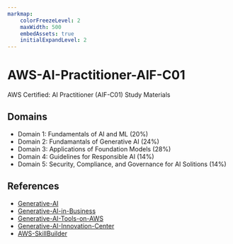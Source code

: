 ```yaml
---
markmap:
    colorFreezeLevel: 2
    maxWidth: 500
    embedAssets: true
    initialExpandLevel: 2
---
```


# AWS-AI-Practitioner-AIF-C01
AWS Certified: AI Practitioner (AIF-C01) Study Materials

## Domains
- Domain 1: Fundamentals of AI and ML (20%)
- Domain 2: Fundamantals of Generative AI (24%)
- Domain 3: Applications of Foundation Models (28%)
- Domain 4: Guidelines for Responsible AI (14%)
- Domain 5: Security, Compliance, and Governance for AI Solitions (14%)

## References 
- [Generative-AI](https://aws.amazon.com/what-is/generative-ai/)
- [Generative-AI-in-Business](https://aws.amazon.com/generative-ai/)
- [Generative-AI-Tools-on-AWS](https://aws.amazon.com/blogs/machine-learning/announcing-new-tools-for-building-with-generative-ai-on-aws/)
- [Generative-AI-Innovation-Center](https://aws.amazon.com/ai/generative-ai/innovation-center/)
- [AWS-SkillBuilder](https://explore.skillbuilder.aws/learn/public/learning_plan/view/2193/standard-exam-prep-plan-aws-certified-ai-practitioner-aif-c01)